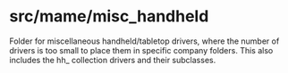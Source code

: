 # **src/mame/misc_handheld** #

Folder for miscellaneous handheld/tabletop drivers, where the number of drivers is too small to place them in specific company folders.
This also includes the hh_ collection drivers and their subclasses.